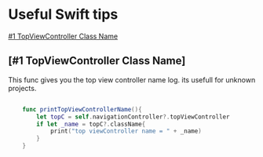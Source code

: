 # Useful Swift tips 

[#1 TopViewController Class Name](https://github.com/Winlentia/usefulSwiftTips/blob/master/README.md#1-topviewcontroller-class-name)


## [#1 TopViewController Class Name]

This func gives you the top view controller name log. its usefull for unknown projects.

```swift

    func printTopViewControllerName(){
        let topC = self.navigationController?.topViewController
        if let _name = topC?.className{
            print("top viewController name = " + _name)
        }
    }
    
```
